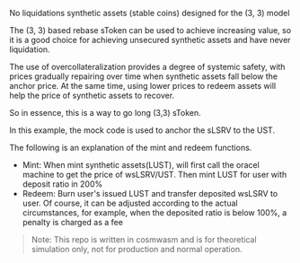 No liquidations synthetic assets (stable coins) designed for the (3, 3) model

The (3, 3) based rebase sToken can be used to achieve increasing value, so it is a good choice for achieving unsecured synthetic assets and have never liquidation.

The use of overcollateralization provides a degree of systemic safety, with prices gradually repairing over time when synthetic assets fall below the anchor price. At the same time, using lower prices to redeem assets will help the price of synthetic assets to recover.

So in essence, this is a way to go long (3,3) sToken.

In this example, the mock code is used to anchor the sLSRV to the UST.

The following is an explanation of the mint and redeem functions.

- Mint: When mint synthetic assets(LUST),  will first call the oracel machine to get the price of wsLSRV/UST. Then mint LUST for user with deposit ratio in 200%
- Redeem: Burn user's issued LUST and transfer deposited wsLSRV to user. Of course, it can be adjusted according to the actual circumstances, for example, when the deposited ratio is below 100%, a penalty is charged as a fee

> Note: This repo is written in cosmwasm and is for theoretical simulation only, not for production and normal operation. 